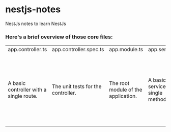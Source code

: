 # nestjs-notes
NestJs notes to learn NestJs

<h3>Here's a brief overview of those core files:</h3>
<table>
    <tr>
        <td>app.controller.ts</td>
        <td>app.controller.spec.ts</td>
        <td>app.module.ts</td>
        <td>app.service.ts</td>
        <td>main.ts</td>
    </tr>
    <tr>
        <td>A basic controller with a single route.</td>
        <td>The unit tests for the controller.</td>
        <td>The root module of the application.</td>
        <td>A basic service with a single method.</td>
        <td>The entry file of the application which uses the core function NestFactory to create a Nest application instance.</td>
    </tr>
</table>


